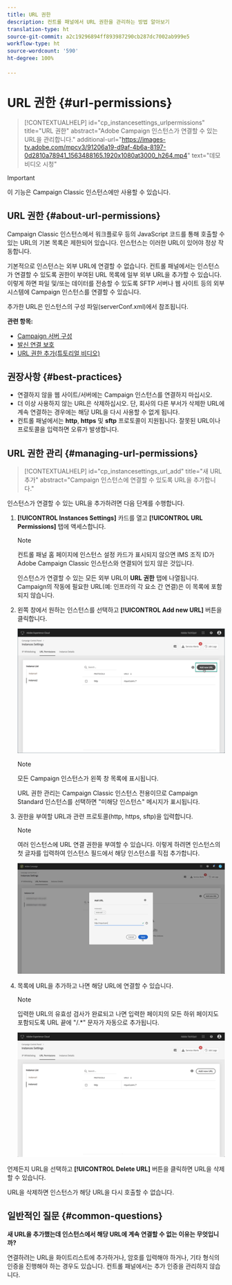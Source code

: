 ```yaml
---
title: URL 권한
description: 컨트롤 패널에서 URL 권한을 관리하는 방법 알아보기
translation-type: ht
source-git-commit: a2c19296894ff893987290cb287dc7002ab999e5
workflow-type: ht
source-wordcount: '590'
ht-degree: 100%

---
```



# URL 권한 {#url-permissions}

>[!CONTEXTUALHELP]
>id="cp_instancesettings_urlpermissions"
>title="URL 권한"
>abstract="Adobe Campaign 인스턴스가 연결할 수 있는 URL을 관리합니다."
>additional-url="https://images-tv.adobe.com/mpcv3/91206a19-d9af-4b6a-8197-0d2810a78941_1563488165.1920x1080at3000_h264.mp4" text="데모 비디오 시청"

>[!IMPORTANT]
>
>이 기능은 Campaign Classic 인스턴스에만 사용할 수 있습니다.

## URL 권한 {#about-url-permissions}

Campaign Classic 인스턴스에서 워크플로우 등의 JavaScript 코드를 통해 호출할 수 있는 URL의 기본 목록은 제한되어 있습니다. 인스턴스는 이러한 URL이 있어야 정상 작동합니다.

기본적으로 인스턴스는 외부 URL에 연결할 수 없습니다. 컨트롤 패널에서는 인스턴스가 연결할 수 있도록 권한이 부여된 URL 목록에 일부 외부 URL을 추가할 수 있습니다. 이렇게 하면 파일 및/또는 데이터를 전송할 수 있도록 SFTP 서버나 웹 사이트 등의 외부 시스템에 Campaign 인스턴스를 연결할 수 있습니다.

추가한 URL은 인스턴스의 구성 파일(serverConf.xml)에서 참조됩니다.

**관련 항목:**

* [Campaign 서버 구성](https://docs.campaign.adobe.com/doc/AC/en/INS_Additional_configurations_Configuring_Campaign_server.html)
* [발신 연결 보호](https://docs.campaign.adobe.com/doc/AC/en/INS_Additional_configurations_Configuring_Campaign_server.html#Outgoing_connection_protection)
* [URL 권한 추가(튜토리얼 비디오)](https://docs.adobe.com/content/help/en/campaign-learn/campaign-classic-tutorials/administrating/control-panel-acc/adding-url-permissions.html)

## 권장사항 {#best-practices}

* 연결하지 않을 웹 사이트/서버에는 Campaign 인스턴스를 연결하지 마십시오.
* 더 이상 사용하지 않는 URL은 삭제하십시오. 단, 회사의 다른 부서가 삭제한 URL에 계속 연결하는 경우에는 해당 URL을 다시 사용할 수 없게 됩니다.
* 컨트롤 패널에서는 **http**, **https** 및 **sftp** 프로토콜이 지원됩니다. 잘못된 URL이나 프로토콜을 입력하면 오류가 발생합니다.

## URL 권한 관리 {#managing-url-permissions}

>[!CONTEXTUALHELP]
>id="cp_instancesettings_url_add"
>title="새 URL 추가"
>abstract="Campaign 인스턴스에 연결할 수 있도록 URL을 추가합니다."

인스턴스가 연결할 수 있는 URL을 추가하려면 다음 단계를 수행합니다.

1. **[!UICONTROL Instances Settings]** 카드를 열고 **[!UICONTROL URL Permissions]** 탭에 액세스합니다.

   >[!NOTE]
   >
   >컨트롤 패널 홈 페이지에 인스턴스 설정 카드가 표시되지 않으면 IMS 조직 ID가 Adobe Campaign Classic 인스턴스와 연결되어 있지 않은 것입니다.
   >
   >인스턴스가 연결할 수 있는 모든 외부 URL이 <b><span class="uicontrol">URL 권한</span></b> 탭에 나열됩니다. Campaign의 작동에 필요한 URL(예: 인프라의 각 요소 간 연결)은 이 목록에 포함되지 않습니다.

1. 왼쪽 창에서 원하는 인스턴스를 선택하고 **[!UICONTROL Add new URL]** 버튼을 클릭합니다.

   ![](assets/add_url1.png)

   >[!NOTE]
   >
   >모든 Campaign 인스턴스가 왼쪽 창 목록에 표시됩니다.
   >
   >URL 권한 관리는 Campaign Classic 인스턴스 전용이므로 Campaign Standard 인스턴스를 선택하면 &quot;미해당 인스턴스&quot; 메시지가 표시됩니다.

1. 권한을 부여할 URL과 관련 프로토콜(http, https, sftp)을 입력합니다.

   >[!NOTE]
   >
   >여러 인스턴스에 URL 연결 권한을 부여할 수 있습니다. 이렇게 하려면 인스턴스의 첫 글자를 입력하여 인스턴스 필드에서 해당 인스턴스를 직접 추가합니다.

   ![](assets/add_url2.png)

1. 목록에 URL을 추가하고 나면 해당 URL에 연결할 수 있습니다.

   >[!NOTE]
   >
   >입력한 URL의 유효성 검사가 완료되고 나면 입력한 페이지의 모든 하위 페이지도 포함되도록 URL 끝에 &quot;/.*&quot; 문자가 자동으로 추가됩니다.

   ![](assets/add_url_listnew.png)

언제든지 URL을 선택하고 **[!UICONTROL Delete URL]** 버튼을 클릭하면 URL을 삭제할 수 있습니다.

URL을 삭제하면 인스턴스가 해당 URL을 다시 호출할 수 없습니다.

## 일반적인 질문 {#common-questions}

**새 URL을 추가했는데 인스턴스에서 해당 URL에 계속 연결할 수 없는 이유는 무엇입니까?**

연결하려는 URL을 화이트리스트에 추가하거나, 암호를 입력해야 하거나, 기타 형식의 인증을 진행해야 하는 경우도 있습니다. 컨트롤 패널에서는 추가 인증을 관리하지 않습니다.
